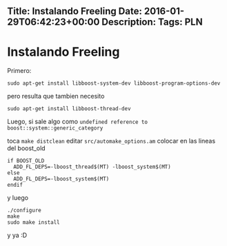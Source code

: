 Title: Instalando Freeling
Date: 2016-01-29T06:42:23+00:00
Description: 
Tags: PLN
---
# Instalando Freeling

Primero:
 ```sudo apt-get install libboost-regex-dev libicu-dev
 sudo apt-get install libboost-system-dev libboost-program-options-dev
 ```
 
 pero resulta que tambien necesito 
 
 `sudo apt-get install libboost-thread-dev`
 
 Luego, si sale algo como 
`undefined reference to boost::system::generic_category`

toca `make distclean`
editar `src/automake_options.am`
colocar en las lineas del boost_old
```
if BOOST_OLD
  ADD_FL_DEPS=-lboost_thread$(MT) -lboost_system$(MT)
else
  ADD_FL_DEPS=-lboost_system$(MT)
endif
```
 
 y luego 
 
 ```aclocal; autoconf; automake -a;
 ./configure
 make
 sudo make install 
 ```
 y ya
 :D 